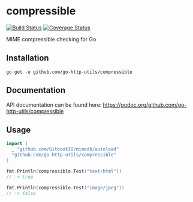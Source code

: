 # compressible
[![Build Status](https://travis-ci.org/go-http-utils/compressible.svg?branch=master)](https://travis-ci.org/go-http-utils/compressible)
[![Coverage Status](https://coveralls.io/repos/github/go-http-utils/compressible/badge.svg?branch=master)](https://coveralls.io/github/go-http-utils/compressible?branch=master)

MIME compressible checking for Go

## Installation

```
go get -u github.com/go-http-utils/compressible
```

## Documentation

API documentation can be found here: https://godoc.org/github.com/go-http-utils/compressible

## Usage

```go
import (
  _ "github.com/GitbookIO/mimedb/autoload"
  "github.com/go-http-utils/compressible"
)
```

```go
fmt.Println(compressible.Test("text/html"))
// -> true

fmt.Println(compressible.Test("image/jpeg"))
// -> false
```
